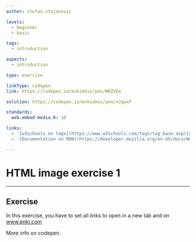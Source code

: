 ```yaml
---
author: stefan.stojanovic

levels:
  - beginner
  - basic

tags:
  - introduction

aspects:
  - introduction

type: exercise

linkType: codepen
link: https://codepen.io/enkidevs/pen/WKZVEe

solution: https://codepen.io/enkidevs/pen/xJqwxP

standards:
  web.embed-media.0: 10

links:
  - '[w3schools on tags](https://www.w3schools.com/tags/tag_base.asp){website}'
  - '[Documentation on MDN](https://developer.mozilla.org/en-US/docs/Web/HTML/Element/base){documentation}'

---
```

# HTML image exercise 1
---

## Exercise
In this exercise, you have to set all links to open in a new tab and on www.enki.com

More info on codepen.
